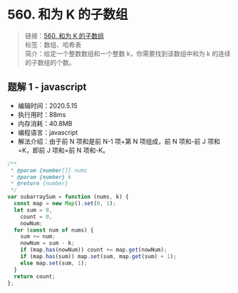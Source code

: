 # 560. 和为 K 的子数组

> 链接：[560. 和为 K 的子数组](https://leetcode-cn.com/problems/subarray-sum-equals-k/)  
> 标签：数组、哈希表  
> 简介：给定一个整数数组和一个整数 k，你需要找到该数组中和为 k 的连续的子数组的个数。

## 题解 1 - javascript

- 编辑时间：2020.5.15
- 执行用时：88ms
- 内存消耗：40.8MB
- 编程语言：javascript
- 解法介绍：由于前 N 项和是前 N-1 项+第 N 项组成，前 N 项和-前 J 项和=K，即前 J 项和=前 N 项和-K。

```javascript
/**
 * @param {number[]} nums
 * @param {number} k
 * @return {number}
 */
var subarraySum = function (nums, k) {
  const map = new Map().set(0, 1);
  let sum = 0,
    count = 0,
    nowNum;
  for (const num of nums) {
    sum += num;
    nowNum = sum - k;
    if (map.has(nowNum)) count += map.get(nowNum);
    if (map.has(sum)) map.set(sum, map.get(sum) + 1);
    else map.set(sum, 1);
  }
  return count;
};
```
